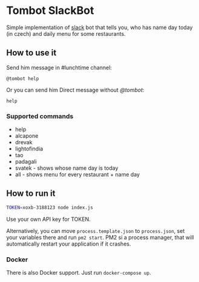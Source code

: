 # Tombot SlackBot
Simple implementation of [slack](https://slack.com/) bot that tells you, who has name day today (in czech) and daily menu for some restaurants.

## How to use it
Send him message in #lunchtime channel:
```
@tombot help
```

Or you can send him Direct message without *@tombot*:
```
help
```

### Supported commands
- help
- alcapone
- drevak
- lightofindia
- tao
- padagali
- svatek - shows whose name day is today
- all - shows menu for every restaurant + name day

## How to run it
```bash
TOKEN=xoxb-3188123 node index.js
```

Use your own API key for TOKEN.

Alternatively, you can move `process.template.json` to `process.json`, set your variables there and run `pm2 start`. PM2 si a process manager, that will automatically restart your application if it crashes.

### Docker
There is also Docker support. Just run `docker-compose up`.
